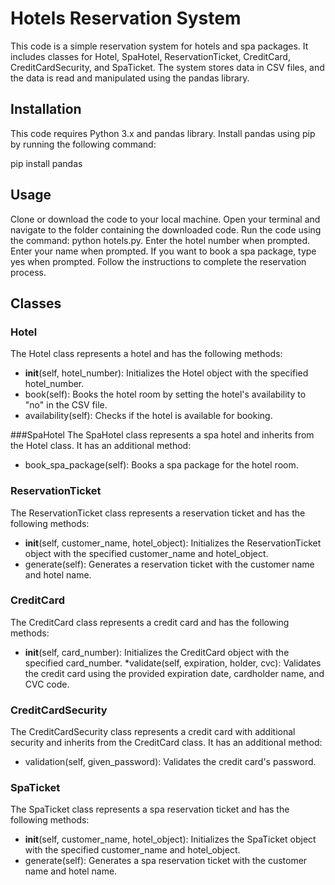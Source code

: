 # Hotels Reservation System
This code is a simple reservation system for hotels and spa packages. It includes classes for Hotel, SpaHotel, ReservationTicket, CreditCard, CreditCardSecurity, and SpaTicket. The system stores data in CSV files, and the data is read and manipulated using the pandas library.

## Installation
This code requires Python 3.x and pandas library. Install pandas using pip by running the following command:

pip install pandas

## Usage
Clone or download the code to your local machine.
Open your terminal and navigate to the folder containing the downloaded code.
Run the code using the command: python hotels.py.
Enter the hotel number when prompted.
Enter your name when prompted.
If you want to book a spa package, type yes when prompted.
Follow the instructions to complete the reservation process.

## Classes

### Hotel
The Hotel class represents a hotel and has the following methods:

* __init__(self, hotel_number): Initializes the Hotel object with the specified hotel_number.
* book(self): Books the hotel room by setting the hotel's availability to "no" in the CSV file.
* availability(self): Checks if the hotel is available for booking.

###SpaHotel
The SpaHotel class represents a spa hotel and inherits from the Hotel class. It has an additional method:

* book_spa_package(self): Books a spa package for the hotel room.

### ReservationTicket
The ReservationTicket class represents a reservation ticket and has the following methods:

* __init__(self, customer_name, hotel_object): Initializes the ReservationTicket object with the specified customer_name and hotel_object.
* generate(self): Generates a reservation ticket with the customer name and hotel name.

### CreditCard

The CreditCard class represents a credit card and has the following methods:

* __init__(self, card_number): Initializes the CreditCard object with the specified card_number.
*validate(self, expiration, holder, cvc): Validates the credit card using the provided expiration date, cardholder name, and CVC code.

### CreditCardSecurity
The CreditCardSecurity class represents a credit card with additional security and inherits from the CreditCard class. It has an additional method:

* validation(self, given_password): Validates the credit card's password.

### SpaTicket
The SpaTicket class represents a spa reservation ticket and has the following methods:

* __init__(self, customer_name, hotel_object): Initializes the SpaTicket object with the specified customer_name and hotel_object.
* generate(self): Generates a spa reservation ticket with the customer name and hotel name.
